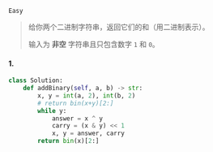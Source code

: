 `Easy`

>给你两个二进制字符串，返回它们的和（用二进制表示）。
>
>输入为 **非空** 字符串且只包含数字 `1` 和 `0`。

#### 1. 

```python
class Solution:
    def addBinary(self, a, b) -> str:
        x, y = int(a, 2), int(b, 2)  
        # return bin(x+y)[2:]
        while y:
            answer = x ^ y
            carry = (x & y) << 1
            x, y = answer, carry
        return bin(x)[2:]
```

